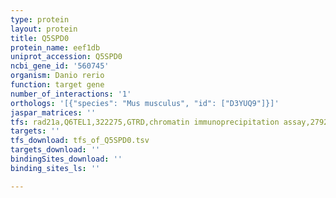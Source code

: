 ```yaml
---
type: protein
layout: protein
title: Q5SPD0
protein_name: eef1db
uniprot_accession: Q5SPD0
ncbi_gene_id: '560745'
organism: Danio rerio
function: target gene
number_of_interactions: '1'
orthologs: '[{"species": "Mus musculus", "id": ["D3YUQ9"]}]'
jaspar_matrices: ''
tfs: rad21a,Q6TEL1,322275,GTRD,chromatin immunoprecipitation assay,27924024%5Buid%5D,No
targets: ''
tfs_download: tfs_of_Q5SPD0.tsv
targets_download: ''
bindingSites_download: ''
binding_sites_ls: ''

---
```

